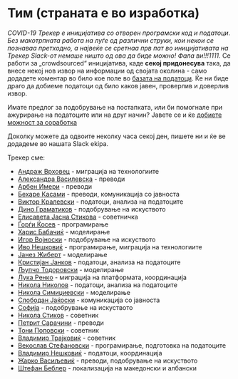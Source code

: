 # Тим (страната е во изработка)

*COVID-19 Трекер е иницијатива со отворен програмски код и податоци. Без макотрпната работа на луѓе од различни струки, кои некои се познаваа претходно, а највеќе се сретнаа прв пат во иницијативата на Трекер Slack-от немаше ништо од ова да биде можно! Фала ви!!!1111.* 
Се работи за „crowdsourced“ иницијатива, каде **секој придонесува** така, да внесе некој нов извор на информации од својата околина - само додадете коментар во било кое поле во [базата на податоци](https://docs.google.com/spreadsheets/d/1dIv9DjXFoMst4_AiMUcQZNbSJSVs1MxlIdj7fxjGhA0). Ќе ни биде драго да добиеме податоци од било каков јавен, проверлив и доверлив извор.

Имате предлог за подобрување на постапката, или би помогнале при ажурирање на податоците или на друг начин? Јавете се и ќе [добиете можност за соработка](mailto:info@treker.mk) 

Доколку можете да одвоите неколку часа секој ден, пишете ни и ќе ве додадеме во нашата Slack ekipa. 

Трекер сме:

-   [Андраж Врховец](https://github.com/overlordtm) - миграција на технологиите
-   [Александра Василевска](https://www.facebook.com/alexandra.laktinski) - преводи
-   [Арбен Имери]() - преводи
-   [Бехаре Касами](https://www.facebook.com/be.ka.319) - преводи, комуникација со јавноста
-   [Виктор Кралевски](https://www.linkedin.com/in/viktor-kralevski-8950789) - податоци, анализа на податоците
-   [Дино Граматиков](https://www.linkedin.com/in/dino-gramatikov-0901183/) - подобрување на искуството
-   [Елисавета Јасна Стикова]() - советничка
-   [Ѓорѓи Ќосев](https://twitter.com/spion) - програмирање
-   [Харис Бабачиќ](https://www.linkedin.com/in/harisbabacic/) - моделирање
-   [Игор Војноски]() - подобрување на искуството
-   [Иво Нешковиќ](http://linkedin.com/in/ivoneskovic) - програмирање, миграција на технологиите
-   [Јанез Жиберт](https://pacs.zf.uni-lj.si/janez-zibert/) - моделирање
-   [Кристијан Јанков](https://www.linkedin.com/mwlite/in/kristijanjankov) - податоци, анализа на податоците
-   [Љупчо Тодоровски](http://kt.ijs.si/~ljupco/) - моделирање
-   [Лука Ренко](https://twitter.com/lukarenko) - миграција на платформата, координација
-   [Никола Николов](https://www.linkedin.com/in/nikolovnikola) - податоци, анализа на податоците
-   [Никола Симиџиевски](https://simidjievskin.github.io/) - моделирање
-   [Слободан Јаќоски](https://www.linkedin.com/in/slobodanjakoski) - комуникација со јавноста
-   [Софија]() - подобрување на искуството
-   [Никола Стиков]() - советник
-   [Петрит Сарачини]() - преводи
-   [Тони Поповски](https://www.linkedin.com/in/toni-popovski-28842612/) - советник
-   [Владимир Трајковиќ](https://www.linkedin.com/in/vladimir-trajkovik-b085aa) - советник
-   [Векослав Стефановски](https://mk.linkedin.com/in/swekster) - програмирање, подготовка на податоците
-   [Владимир Нешковиќ](https://www.linkedin.com/in/k35m4/) -  податоци, координација
-   [Жарко Васиљевиќ]() - преводи, подобрување на искуството
-   [Штефан Беблер](https://www.linkedin.com/in/stefanbaebler/) - локализација на македонски и албански

